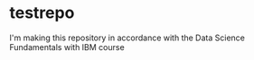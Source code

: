 # testrepo
I'm making this repository in accordance with the Data Science Fundamentals with IBM course
